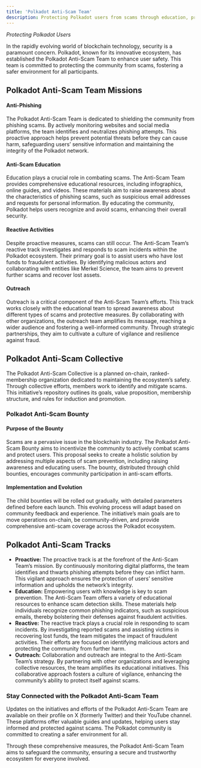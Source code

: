 ```yaml
---
title: 'Polkadot Anti-Scam Team'
description: Protecting Polkadot users from scams through education, proactive monitoring, and swift responses to fraud with Polkadot Anti-Scam Team.
---
```


*Protecting Polkadot Users*

In the rapidly evolving world of blockchain technology, security is a paramount concern. Polkadot, known for its innovative ecosystem, has established the Polkadot Anti-Scam Team to enhance user safety. This team is committed to protecting the community from scams, fostering a safer environment for all participants.

## Polkadot Anti-Scam Team Missions
#### Anti-Phishing

The Polkadot Anti-Scam Team is dedicated to shielding the community from phishing scams. By actively monitoring websites and social media platforms, the team identifies and neutralizes phishing attempts. This proactive approach helps prevent potential threats before they can cause harm, safeguarding users’ sensitive information and maintaining the integrity of the Polkadot network.

#### Anti-Scam Education
Education plays a crucial role in combating scams. The Anti-Scam Team provides comprehensive educational resources, including infographics, online guides, and videos. These materials aim to raise awareness about the characteristics of phishing scams, such as suspicious email addresses and requests for personal information. By educating the community, Polkadot helps users recognize and avoid scams, enhancing their overall security.

#### Reactive Activities
Despite proactive measures, scams can still occur. The Anti-Scam Team’s reactive track investigates and responds to scam incidents within the Polkadot ecosystem. Their primary goal is to assist users who have lost funds to fraudulent activities. By identifying malicious actors and collaborating with entities like Merkel Science, the team aims to prevent further scams and recover lost assets.

#### Outreach
Outreach is a critical component of the Anti-Scam Team’s efforts. This track works closely with the educational team to spread awareness about different types of scams and protective measures. By collaborating with other organizations, the outreach team amplifies its message, reaching a wider audience and fostering a well-informed community. Through strategic partnerships, they aim to cultivate a culture of vigilance and resilience against fraud.

## Polkadot Anti-Scam Collective
The Polkadot Anti-Scam Collective is a planned on-chain, ranked-membership organization dedicated to maintaining the ecosystem’s safety. Through collective efforts, members work to identify and mitigate scams. This initiative’s repository outlines its goals, value proposition, membership structure, and rules for induction and promotion.

### Polkadot Anti-Scam Bounty
#### Purpose of the Bounty
Scams are a pervasive issue in the blockchain industry. The Polkadot Anti-Scam Bounty aims to incentivize the community to actively combat scams and protect users. This proposal seeks to create a holistic solution by addressing multiple aspects of scam prevention, including raising awareness and educating users. The bounty, distributed through child bounties, encourages community participation in anti-scam efforts.
#### Implementation and Evolution
The child bounties will be rolled out gradually, with detailed parameters defined before each launch. This evolving process will adapt based on community feedback and experience. The initiative’s main goals are to move operations on-chain, be community-driven, and provide comprehensive anti-scam coverage across the Polkadot ecosystem.

## Polkadot Anti-Scam Tracks
- **Proactive:** The proactive track is at the forefront of the Anti-Scam Team’s mission. By continuously monitoring digital platforms, the team identifies and thwarts phishing attempts before they can inflict harm. This vigilant approach ensures the protection of users’ sensitive information and upholds the network’s integrity.
- **Education:** Empowering users with knowledge is key to scam prevention. The Anti-Scam Team offers a variety of educational resources to enhance scam detection skills. These materials help individuals recognize common phishing indicators, such as suspicious emails, thereby bolstering their defenses against fraudulent activities.
- **Reactive:** The reactive track plays a crucial role in responding to scam incidents. By investigating reported scams and assisting victims in recovering lost funds, the team mitigates the impact of fraudulent activities. Their efforts are focused on identifying malicious actors and protecting the community from further harm.
- **Outreach:** Collaboration and outreach are integral to the Anti-Scam Team’s strategy. By partnering with other organizations and leveraging collective resources, the team amplifies its educational initiatives. This collaborative approach fosters a culture of vigilance, enhancing the community’s ability to protect itself against scams.

### Stay Connected with the Polkadot Anti-Scam Team
Updates on the initiatives and efforts of the Polkadot Anti-Scam Team are available on their profile on X (formerly Twitter) and their YouTube channel. These platforms offer valuable guides and updates, helping users stay informed and protected against scams. The Polkadot community is committed to creating a safer environment for all.

Through these comprehensive measures, the Polkadot Anti-Scam Team aims to safeguard the community, ensuring a secure and trustworthy ecosystem for everyone involved.
